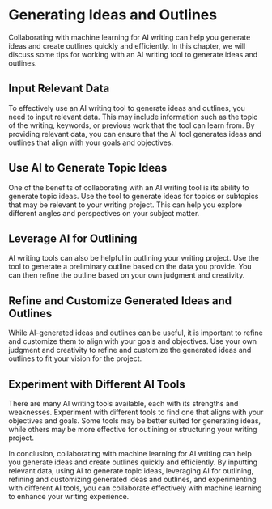 Generating Ideas and Outlines
=======================================================================

Collaborating with machine learning for AI writing can help you generate ideas and create outlines quickly and efficiently. In this chapter, we will discuss some tips for working with an AI writing tool to generate ideas and outlines.

Input Relevant Data
-------------------

To effectively use an AI writing tool to generate ideas and outlines, you need to input relevant data. This may include information such as the topic of the writing, keywords, or previous work that the tool can learn from. By providing relevant data, you can ensure that the AI tool generates ideas and outlines that align with your goals and objectives.

Use AI to Generate Topic Ideas
------------------------------

One of the benefits of collaborating with an AI writing tool is its ability to generate topic ideas. Use the tool to generate ideas for topics or subtopics that may be relevant to your writing project. This can help you explore different angles and perspectives on your subject matter.

Leverage AI for Outlining
-------------------------

AI writing tools can also be helpful in outlining your writing project. Use the tool to generate a preliminary outline based on the data you provide. You can then refine the outline based on your own judgment and creativity.

Refine and Customize Generated Ideas and Outlines
-------------------------------------------------

While AI-generated ideas and outlines can be useful, it is important to refine and customize them to align with your goals and objectives. Use your own judgment and creativity to refine and customize the generated ideas and outlines to fit your vision for the project.

Experiment with Different AI Tools
----------------------------------

There are many AI writing tools available, each with its strengths and weaknesses. Experiment with different tools to find one that aligns with your objectives and goals. Some tools may be better suited for generating ideas, while others may be more effective for outlining or structuring your writing project.

In conclusion, collaborating with machine learning for AI writing can help you generate ideas and create outlines quickly and efficiently. By inputting relevant data, using AI to generate topic ideas, leveraging AI for outlining, refining and customizing generated ideas and outlines, and experimenting with different AI tools, you can collaborate effectively with machine learning to enhance your writing experience.


